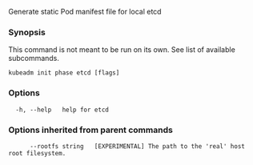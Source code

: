 
Generate static Pod manifest file for local etcd

### Synopsis

This command is not meant to be run on its own. See list of available subcommands.

```
kubeadm init phase etcd [flags]
```

### Options

```
  -h, --help   help for etcd
```

### Options inherited from parent commands

```
      --rootfs string   [EXPERIMENTAL] The path to the 'real' host root filesystem.
```

